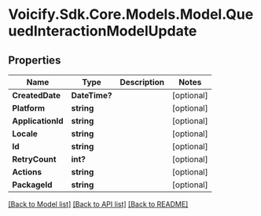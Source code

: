 # Voicify.Sdk.Core.Models.Model.QueuedInteractionModelUpdate
## Properties

Name | Type | Description | Notes
------------ | ------------- | ------------- | -------------
**CreatedDate** | **DateTime?** |  | [optional] 
**Platform** | **string** |  | [optional] 
**ApplicationId** | **string** |  | [optional] 
**Locale** | **string** |  | [optional] 
**Id** | **string** |  | [optional] 
**RetryCount** | **int?** |  | [optional] 
**Actions** | **string** |  | [optional] 
**PackageId** | **string** |  | [optional] 

[[Back to Model list]](../README.md#documentation-for-models) [[Back to API list]](../README.md#documentation-for-api-endpoints) [[Back to README]](../README.md)

